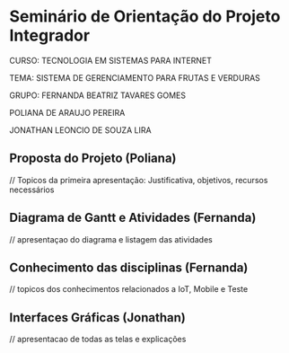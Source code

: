 
# Seminário de Orientação do Projeto Integrador
CURSO: TECNOLOGIA EM SISTEMAS PARA INTERNET

TEMA: SISTEMA DE GERENCIAMENTO PARA FRUTAS E VERDURAS

GRUPO: 
 FERNANDA BEATRIZ TAVARES GOMES

 POLIANA DE ARAUJO PEREIRA

 JONATHAN LEONCIO DE SOUZA LIRA
 
## Proposta do Projeto (Poliana)
// Topicos da primeira apresentação: Justificativa, objetivos, recursos necessários

## Diagrama de Gantt e Atividades (Fernanda)
// apresentaçao do diagrama e listagem das atividades

## Conhecimento das disciplinas (Fernanda)
// topicos dos conhecimentos relacionados a IoT, Mobile e Teste

## Interfaces Gráficas (Jonathan)
// apresentacao de todas as telas e explicações

